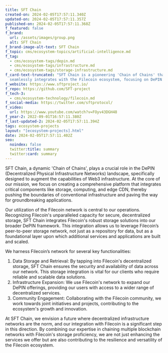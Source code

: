```yaml
---
title: SFT Chain
created-on: 2024-02-05T17:57:11.340Z
updated-on: 2024-02-05T17:57:11.357Z
published-on: 2024-02-05T17:57:11.368Z
f_featured: false
f_brand:
  url: /assets/images/group.png
  alt: SFT Chain
f_brand-image-alt-text: SFT Chain
f_topic: cms/ecosystem-topics/artificial-intelligence.md
f_tag:
  - cms/ecosystem-tags/depin.md
  - cms/ecosystem-tags/infrastructure.md
  - cms/ecosystem-tags/storage-infrastructure.md
f_card-text-truncated: "SFT Chain is a pioneering 'Chain of Chains' that
  seamlessly integrates with the Filecoin ecosystem, focusing on DePIN. "
f_website: https://www.sftproject.io/
f_repo: https://github.com/SFT-project
f_tech-3:
  - cms/ecosystem-technology/filecoin.md
f_social-media: https://twitter.com/sftprotocol/
f_video:
  url: https://www.youtube.com/watch?v=FOyv43DGH48
f_year-2: 2022-09-01T16:57:11.380Z
f_last-updated-2: 2024-02-05T17:57:11.394Z
tags: ecosystem-projects
layout: "[ecosystem-projects].html"
date: 2024-02-05T17:57:11.402Z
seo:
  noindex: false
  twitter:title: summary
  twitter:card: summary
---
```

SFT Chain, a dynamic 'Chain of Chains', plays a crucial role in the DePIN (Decentralized Physical Infrastructure Networks) landscape, specifically designed to augment the capabilities of Web3 infrastructure. At the core of our mission, we focus on creating a comprehensive platform that integrates critical components like storage, computing, and edge CDN, thereby pushing the boundaries of conventional infrastructure and paving the way for groundbreaking applications.



Our utilization of the Filecoin network is central to our operations. Recognizing Filecoin's unparalleled capacity for secure, decentralized storage, SFT Chain integrates Filecoin's robust storage solutions into our broader DePIN framework. This integration allows us to leverage Filecoin’s peer-to-peer storage network, not just as a repository for data, but as a foundational layer upon which additional services and applications are built and scaled.



We harness Filecoin’s network for several key functionalities:

1. Data Storage and Retrieval: By tapping into Filecoin's decentralized storage, SFT Chain ensures the security and availability of data across our network. This storage integration is vital for our clients who require reliable and scalable data solutions.
2. Infrastructure Expansion: We use Filecoin's network to expand our DePIN offerings, providing our users with access to a wider range of decentralized services.
3. Community Engagement: Collaborating with the Filecoin community, we work towards joint initiatives and projects, contributing to the ecosystem's growth and innovation.

At SFT Chain, we envision a future where decentralized infrastructure networks are the norm, and our integration with Filecoin is a significant step in this direction. By combining our expertise in chaining multiple blockchain networks with Filecoin's storage proficiency, we are not just enhancing the services we offer but are also contributing to the resilience and versatility of the Filecoin ecosystem.